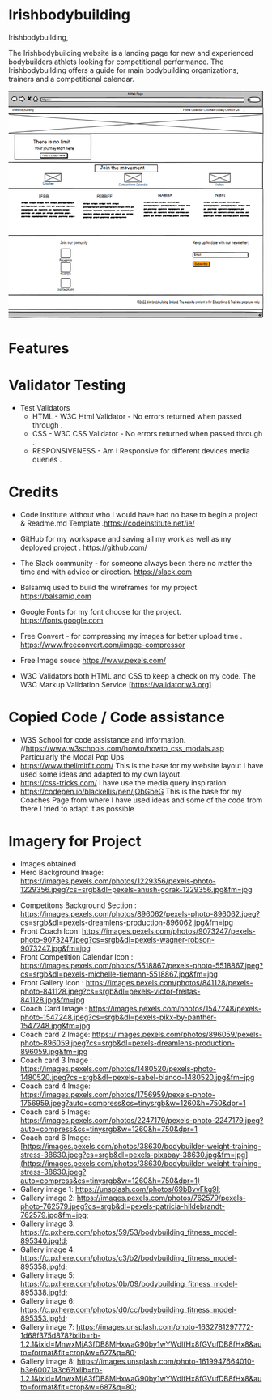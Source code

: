 # Irishbodybuilding

Irishbodybuilding,

The Irishbodybuilding website is a landing page for new and experienced bodybuilders athlets looking for competitional performance. The Irishbodybuilding offers a guide for main bodybuilding organizations, trainers and a competitional calendar.

![HOME PAGE](./assets/images/hOME-PAGE.png)

# Features



# Validator Testing

* Test Validators
    + HTML - W3C Html Validator - No errors returned when passed through .
    + CSS - W3C CSS Validator - No errors returned when passed through .    
    + RESPONSIVENESS - Am I Responsive for different devices media queries .
   

# Credits

   * Code Institute without who I would have had no base to begin a project & Readme.md Template .https://codeinstitute.net/ie/
   * GitHub for my workspace and saving all my work as well as my deployed project . https://github.com/
   
   * The Slack community - for someone always been there no matter the time and with advice or direction. https://slack.com
   * Balsamiq used to build the wireframes for my project. https://balsamiq.com
   * Google Fonts for my font choose for the project. https://fonts.google.com      
   * Free Convert - for compressing my images for better upload time . https://www.freeconvert.com/image-compressor   
   * Free Image souce https://www.pexels.com/
   * W3C Validators both HTML and CSS to keep a check on my code. The W3C Markup Validation Service [https://validator.w3.org]
 
# Copied Code / Code assistance 
* W3S School for code assistance and information. //https://www.w3schools.com/howto/howto_css_modals.asp
  Particularly the Modal Pop Ups  
* https://www.thelimitfit.com/ This is the base for my website layout I have used some ideas and adapted to my own layout.
* https://css-tricks.com/ I have use the media query inspiration.
* https://codepen.io/blackellis/pen/jObGbeG This is the base for my Coaches Page from where I have used ideas and some of the code from there I tried to adapt it as possible



# Imagery for Project

 * Images obtained 
 * Hero Background Image: https://images.pexels.com/photos/1229356/pexels-photo-1229356.jpeg?cs=srgb&dl=pexels-anush-gorak-1229356.jpg&fm=jpg
 + Competitons Background Section : https://images.pexels.com/photos/896062/pexels-photo-896062.jpeg?cs=srgb&dl=pexels-dreamlens-production-896062.jpg&fm=jpg
 + Front Coach Icon: https://images.pexels.com/photos/9073247/pexels-photo-9073247.jpeg?cs=srgb&dl=pexels-wagner-robson-9073247.jpg&fm=jpg
 + Front Competition Calendar Icon : https://images.pexels.com/photos/5518867/pexels-photo-5518867.jpeg?cs=srgb&dl=pexels-michelle-tiemann-5518867.jpg&fm=jpg
 + Front Gallery Icon : https://images.pexels.com/photos/841128/pexels-photo-841128.jpeg?cs=srgb&dl=pexels-victor-freitas-841128.jpg&fm=jpg
 + Coach Card Image : https://images.pexels.com/photos/1547248/pexels-photo-1547248.jpeg?cs=srgb&dl=pexels-pikx-by-panther-1547248.jpg&fm=jpg
 + Coach card 2 Image: https://images.pexels.com/photos/896059/pexels-photo-896059.jpeg?cs=srgb&dl=pexels-dreamlens-production-896059.jpg&fm=jpg
 + Coach card 3 Image : https://images.pexels.com/photos/1480520/pexels-photo-1480520.jpeg?cs=srgb&dl=pexels-sabel-blanco-1480520.jpg&fm=jpg
 + Coach card 4 Image: https://images.pexels.com/photos/1756959/pexels-photo-1756959.jpeg?auto=compress&cs=tinysrgb&w=1260&h=750&dpr=1
 + Coach card 5 Image: https://images.pexels.com/photos/2247179/pexels-photo-2247179.jpeg?auto=compress&cs=tinysrgb&w=1260&h=750&dpr=1
 + Coach card 6 Image: [https://images.pexels.com/photos/38630/bodybuilder-weight-training-stress-38630.jpeg?cs=srgb&dl=pexels-pixabay-38630.jpg&fm=jpg](https://images.pexels.com/photos/38630/bodybuilder-weight-training-stress-38630.jpeg?auto=compress&cs=tinysrgb&w=1260&h=750&dpr=1)
 + Gallery image 1: https://unsplash.com/photos/69bBvvFkg9I;
 + Gallery image 2: https://images.pexels.com/photos/762579/pexels-photo-762579.jpeg?cs=srgb&dl=pexels-patricia-hildebrandt-762579.jpg&fm=jpg;
 + Gallery image 3: https://c.pxhere.com/photos/59/53/bodybuilding_fitness_model-895340.jpg!d;
 + Gallery image 4: https://c.pxhere.com/photos/c3/b2/bodybuilding_fitness_model-895358.jpg!d;
 + Gallery image 5: https://c.pxhere.com/photos/0b/09/bodybuilding_fitness_model-895338.jpg!d;
 + Gallery image 6: https://c.pxhere.com/photos/d0/cc/bodybuilding_fitness_model-895353.jpg!d;
 + Gallery image 7: https://images.unsplash.com/photo-1632781297772-1d68f375d878?ixlib=rb-1.2.1&ixid=MnwxMjA3fDB8MHxwaG90by1wYWdlfHx8fGVufDB8fHx8&auto=format&fit=crop&w=627&q=80;
 + Gallery image 8: https://images.unsplash.com/photo-1619947664010-b3e60071a3c6?ixlib=rb-1.2.1&ixid=MnwxMjA3fDB8MHxwaG90by1wYWdlfHx8fGVufDB8fHx8&auto=format&fit=crop&w=687&q=80;
 
